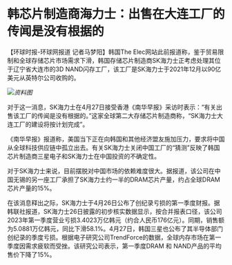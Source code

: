 # 韩芯片制造商海力士：出售在大连工厂的传闻是没有根据的

【环球时报-环球网报道 记者马梦阳】韩国The
Elec网站此前报道称，鉴于贸易限制和全球存储芯片市场需求下滑，韩国存储芯片制造商SK海力士正考虑处理其位于辽宁省大连市的3D
NAND闪存工厂，该工厂是SK海力士于2021年12月以90亿美元从英特尔公司收购的。

![](https://inews.gtimg.com/om_bt/O5uy8q9vGPJyxfWK3CEtkcfR4cUf4JNzGYaPdNWzVH5e0AA/1000)_资料图_

对于这一消息，SK海力士在4月27日接受香港《南华早报》采访时表示：“有关出售该工厂的传闻是没有根据的。”这家全球第二大存储芯片制造商称，“SK海力士大连工厂的建设将按计划完成”。

《南华早报》报道称，美国当下正在向韩国和其他经济盟友施加压力，要求将中国从全球科技供应链中孤立出去。有关SK海力士关闭中国工厂的“猜测”反映了韩国芯片制造商三星电子和SK海力士在中国投资的不确定性。

对于SK海力士来说，目前摆脱对中国市场的依赖难度很大。据报道，该公司在中国无锡的另一座工厂承担了SK海力士约一半的DRAM芯片产量，约占全球DRAM芯片产量的15%。

在该消息释出之际，SK海力士于4月26日公布了创纪录亏损的第一季度财报。据韩联社报道，SK海力士26日披露的初步核实数据显示，按合并报表口径，该公司2023年第一季度营业亏损3.4023万亿韩元（约合人民币176亿元）。同期，销售额为5.0881万亿韩元，同比下滑58.1%。4月27日，韩国三星也公布了其半导体部门创纪录的季度亏损。根据电子研究公司TrendForce的数据，全球内存市场在第一季度因需求疲软而受挫。该研究公司表示，第一季度DRAM
和 NAND产品的平均售价下降了15%。


